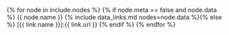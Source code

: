 {% for node in include.nodes %}
  {% if node.meta == false and node.data %}
    {{ node.name }}
    {% include data_links.md nodes=node.data %}{% else %}
    [{{ link.name }}]:{{ link.url }}
  {% endif %}
{% endfor %}